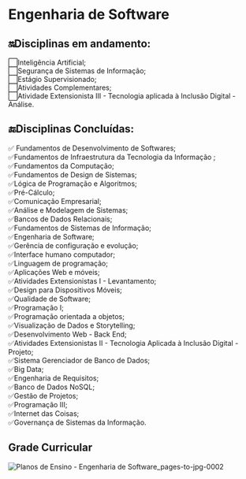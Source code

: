 
<h1>Engenharia de Software</h1> 

<h2>🔛Disciplinas em andamento:</h2> 
⬜Inteligência Artificial;<br>
⬜Segurança de Sistemas de Informação;<br>
⬜Estágio Supervisionado;<br>
⬜Atividades Complementares;<br>
⬜Atividade Extensionista III - Tecnologia aplicada à Inclusão Digital - Análise.<br>

<h2> 🔚Disciplinas Concluídas:</h2>
✅ Fundamentos de Desenvolvimento de Softwares;<br>
✅Fundamentos de Infraestrutura da Tecnologia da Informação ;<br>
✅Fundamentos da Computação;<br>
✅Fundamentos de Design de Sistemas;<br>
✅Lógica de Programação e Algoritmos;<br>
✅Pré-Cálculo; <br>
✅Comunicação Empresarial;<br>
✅Análise e Modelagem de Sistemas;<br>
✅Bancos de Dados Relacionais;<br>
✅Fundamentos de Sistemas de Informação;<br>
✅Engenharia de Software;<br>
✅Gerência de configuração e evolução;<br>
✅Interface humano computador;<br>
✅Linguagem de programação;<br>
✅Aplicações Web e móveis;<br>
✅Atividades Extensionistas I - Levantamento;<br>
✅Design para Dispositivos Móveis; <br>
✅Qualidade de Software;<br>
✅Programação I;<br>
✅Programação orientada a objetos;<br>
✅Visualização de Dados e Storytelling;<br>
✅Desenvolvimento Web - Back End;<br>
✅Atividades Extensionistas II - Tecnologia Aplicada à Inclusão Digital - Projeto;<br>
✅Sistema Gerenciador de Banco de Dados;<br>
✅Big Data;<br>
✅Engenharia de Requisitos;<br>
✅Banco de Dados NoSQL;<br>
✅Gestão de Projetos;<br>
✅Programação III; <br>
✅Internet das Coisas;<br>
✅Governança de Sistemas da Informação.<br>


 
## Grade Curricular

![Planos de Ensino - Engenharia de Software_pages-to-jpg-0002](https://github.com/CarolFenixBr/UNINTER/assets/89542446/64e27a54-91c2-46bd-8b98-6ee94d91a0e2)












